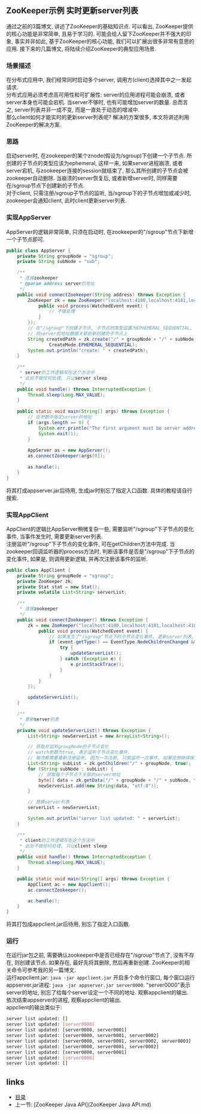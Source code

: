 ZooKeeper示例 实时更新server列表
----

通过之前的3篇博文, 讲述了ZooKeeper的基础知识点. 可以看出, ZooKeeper提供的核心功能是非常简单, 且易于学习的. 可能会给人留下ZooKeeper并不强大的印象, 事实并非如此, 基于ZooKeeper的核心功能, 我们可以扩展出很多非常有意思的应用. 接下来的几篇博文, 将陆续介绍ZooKeeper的典型应用场景.

### 场景描述
在分布式应用中, 我们经常同时启动多个server, 调用方(client)选择其中之一发起请求.  
分布式应用必须考虑高可用性和可扩展性: server的应用进程可能会崩溃, 或者server本身也可能会宕机. 当server不够时, 也有可能增加server的数量. 总而言之, server列表并非一成不变, 而是一直处于动态的增减中.  
那么client如何才能实时的更新server列表呢? 解决的方案很多, 本文将讲述利用ZooKeeper的解决方案.

### 思路
启动server时, 在zookeeper的某个znode(假设为/sgroup)下创建一个子节点. 所创建的子节点的类型应该为ephemeral, 这样一来, 如果server进程崩溃, 或者server宕机, 与zookeeper连接的session就结束了, 那么其所创建的子节点会被zookeeper自动删除. 当崩溃的server恢复后, 或者新增server时, 同样需要在/sgroup节点下创建新的子节点.  
对于client, 只需注册/sgroup子节点的监听, 当/sgroup下的子节点增加或减少时, zookeeper会通知client, 此时client更新server列表.

### 实现AppServer
AppServer的逻辑非常简单, 只须在启动时, 在zookeeper的"/sgroup"节点下新增一个子节点即可.
```java
public class AppServer {
	private String groupNode = "sgroup";
	private String subNode = "sub";

	/**
	 * 连接zookeeper
	 * @param address server的地址
	 */
	public void connectZookeeper(String address) throws Exception {
		ZooKeeper zk = new ZooKeeper("localhost:4180,localhost:4181,localhost:4182", 5000, new Watcher() {
			public void process(WatchedEvent event) {
				// 不做处理
			}
		});
		// 在"/sgroup"下创建子节点, 子节点的类型设置为EPHEMERAL_SEQUENTIAL, 表明这是一个临时节点, 且在子节点的名称后面加上一串数字后缀
		// 将server的地址数据关联到新创建的子节点上
		String createdPath = zk.create("/" + groupNode + "/" + subNode, address.getBytes("utf-8"), Ids.OPEN_ACL_UNSAFE,
				CreateMode.EPHEMERAL_SEQUENTIAL);
		System.out.println("create: " + createdPath);
	}
	
	/**
	 * server的工作逻辑写在这个方法中
	 * 此处不做任何处理, 只让server sleep
	 */
	public void handle() throws InterruptedException {
		Thread.sleep(Long.MAX_VALUE);
	}
	
	public static void main(String[] args) throws Exception {
		// 在参数中指定server的地址
		if (args.length == 0) {
			System.err.println("The first argument must be server address");
			System.exit(1);
		}
		
		AppServer as = new AppServer();
		as.connectZookeeper(args[0]);
		
		as.handle();
	}
}
```
将其打成appserver.jar后待用, 生成jar时别忘了指定入口函数. 具体的教程请自行搜索.

### 实现AppClient
AppClient的逻辑比AppServer稍微复杂一些, 需要监听"/sgroup"下子节点的变化事件, 当事件发生时, 需要更新server列表.  
注册监听"/sgroup"下子节点的变化事件, 可在getChildren方法中完成. 当zookeeper回调监听器的process方法时, 判断该事件是否是"/sgroup"下子节点的变化事件, 如果是, 则调用更新逻辑, 并再次注册该事件的监听.
```java
public class AppClient {
	private String groupNode = "sgroup";
	private ZooKeeper zk;
	private Stat stat = new Stat();
	private volatile List<String> serverList;

	/**
	 * 连接zookeeper
	 */
	public void connectZookeeper() throws Exception {
		zk = new ZooKeeper("localhost:4180,localhost:4181,localhost:4182", 5000, new Watcher() {
			public void process(WatchedEvent event) {
				// 如果发生了"/sgroup"节点下的子节点变化事件, 更新server列表, 并重新注册监听
				if (event.getType() == EventType.NodeChildrenChanged && ("/" + groupNode).equals(event.getPath())) {
					try {
						updateServerList();
					} catch (Exception e) {
						e.printStackTrace();
					}
				}
			}
		});

		updateServerList();
	}

	/**
	 * 更新server列表
	 */
	private void updateServerList() throws Exception {
		List<String> newServerList = new ArrayList<String>();

		// 获取并监听groupNode的子节点变化
		// watch参数为true, 表示监听子节点变化事件. 
		// 每次都需要重新注册监听, 因为一次注册, 只能监听一次事件, 如果还想继续保持监听, 必须重新注册
		List<String> subList = zk.getChildren("/" + groupNode, true);
		for (String subNode : subList) {
			// 获取每个子节点下关联的server地址
			byte[] data = zk.getData("/" + groupNode + "/" + subNode, false, stat);
			newServerList.add(new String(data, "utf-8"));
		}

		// 替换server列表
		serverList = newServerList;

		System.out.println("server list updated: " + serverList);
	}

	/**
	 * client的工作逻辑写在这个方法中
	 * 此处不做任何处理, 只让client sleep
	 */
	public void handle() throws InterruptedException {
		Thread.sleep(Long.MAX_VALUE);
	}

	public static void main(String[] args) throws Exception {
		AppClient ac = new AppClient();
		ac.connectZookeeper();

		ac.handle();
	}
}
```
将其打包成appclient.jar后待用, 别忘了指定入口函数.

### 运行
在运行jar包之前, 需要确认zookeeper中是否已经存在"/sgroup"节点了, 没有不存在, 则创建该节点. 如果存在, 最好先将其删除, 然后再重新创建. ZooKeeper的相关命令可参考我的另一篇博文.  
运行appclient.jar: `java -jar appclient.jar`
开启多个命令行窗口, 每个窗口运行appserver.jar进程: `java -jar appserver.jar server0000`. "server0000"表示server的地址, 别忘了给每个server设定一个不同的地址. 观察appclient的输出.  
依次结束appserver的进程, 观察appclient的输出.  
appclient的输出类似于:
```bash
server list updated: []
server list updated: [server0000]
server list updated: [server0000, server0001]
server list updated: [server0000, server0001, server0002]
server list updated: [server0000, server0001, server0002, server0003]
server list updated: [server0000, server0001, server0002]
server list updated: [server0000, server0001]
server list updated: [server0000]
server list updated: []
```


links
-----
+ [目录](../zookeeper)
+ 上一节: [ZooKeeper Java API](ZooKeeper Java API.md)
